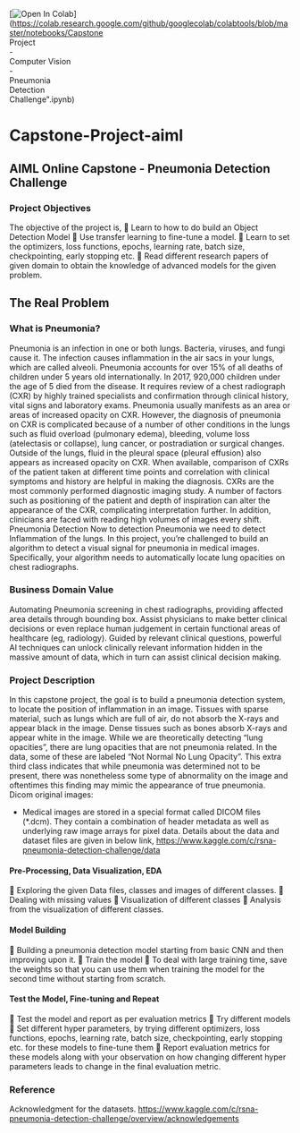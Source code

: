 [![Open In Colab](https://colab.research.google.com/assets/colab-badge.svg)](https://colab.research.google.com/github/googlecolab/colabtools/blob/master/notebooks/Capstone<br />Project<br />-<br />Computer Vision<br />-<br />Pneumonia<br />Detection<br />Challenge".ipynb)


# Capstone-Project-aiml

## AIML Online Capstone - Pneumonia Detection Challenge

### Project Objectives
The objective of the project is,
 Learn to how to do build an Object Detection Model
 Use transfer learning to fine-tune a model.
 Learn to set the optimizers, loss functions, epochs, learning rate, batch size, checkpointing,
early stopping etc.
 Read different research papers of given domain to obtain the knowledge of advanced
models for the given problem.

## The Real Problem
### What is Pneumonia?
Pneumonia is an infection in one or both lungs. Bacteria, viruses, and fungi cause it. The infection causes inflammation in the air sacs in your lungs, which are called alveoli.
Pneumonia accounts for over 15% of all deaths of children under 5 years old internationally. In 2017, 920,000 children under the age of 5 died from the disease. It requires review of a chest radiograph (CXR) by highly trained specialists and confirmation through clinical history, vital signs and laboratory exams. Pneumonia usually manifests as an area or areas of increased opacity on CXR. However, the diagnosis of pneumonia on CXR is complicated because of a number of other conditions in the lungs such as fluid
overload (pulmonary edema), bleeding, volume loss (atelectasis or collapse), lung cancer, or postradiation or surgical changes. Outside of the lungs, fluid in the pleural space (pleural effusion) also appears as increased opacity on CXR. When available, comparison of CXRs of the patient taken at different time points and correlation with clinical symptoms and history are helpful in making the diagnosis.
CXRs are the most commonly performed diagnostic imaging study. A number of factors such as positioning of the patient and depth of inspiration can alter the appearance of the CXR, complicating interpretation further. In addition, clinicians are faced with reading high volumes of images every shift. Pneumonia Detection Now to detection Pneumonia we need to detect Inflammation of the lungs. In this project, you’re challenged to build an algorithm to detect a visual signal for pneumonia in medical images. Specifically,
your algorithm needs to automatically locate lung opacities on chest radiographs.

### Business Domain Value
Automating Pneumonia screening in chest radiographs, providing affected area details through bounding box. Assist physicians to make better clinical decisions or even replace human judgement in certain functional areas of healthcare (eg, radiology). Guided by relevant clinical questions, powerful AI techniques can unlock clinically relevant information hidden in the massive amount of data, which in turn can assist clinical decision making.


### Project Description
In this capstone project, the goal is to build a pneumonia detection system, to locate the position of inflammation in an image. Tissues with sparse material, such as lungs which are full of air, do not absorb the X-rays and appear black in the image. Dense tissues such as bones absorb X-rays and appear white in the image. While we are theoretically detecting “lung opacities”, there are lung opacities that are not pneumonia related.
In the data, some of these are labeled “Not Normal No Lung Opacity”. This extra third class indicates that while pneumonia was determined not to be present, there was nonetheless some type of abnormality on the image and oftentimes this finding may mimic the appearance of true pneumonia.
Dicom original images:
- Medical images are stored in a special format called DICOM files (*.dcm). They
contain a combination of header metadata as well as underlying raw image arrays for pixel data.
Details about the data and dataset files are given in below link,
https://www.kaggle.com/c/rsna-pneumonia-detection-challenge/data
#### Pre-Processing, Data Visualization, EDA
 Exploring the given Data files, classes and images of different classes.
 Dealing with missing values
 Visualization of different classes
 Analysis from the visualization of different classes.
#### Model Building
 Building a pneumonia detection model starting from basic CNN and then improving upon it.
 Train the model
 To deal with large training time, save the weights so that you can use them when training the
model for the second time without starting from scratch.
#### Test the Model, Fine-tuning and Repeat
 Test the model and report as per evaluation metrics
 Try different models
 Set different hyper parameters, by trying different optimizers, loss functions, epochs, learning
rate, batch size, checkpointing, early stopping etc. for these models to fine-tune them
 Report evaluation metrics for these models along with your observation on how changing
different hyper parameters leads to change in the final evaluation metric.

### Reference
Acknowledgment for the datasets.
https://www.kaggle.com/c/rsna-pneumonia-detection-challenge/overview/acknowledgements

